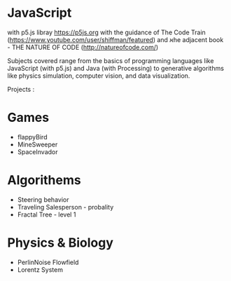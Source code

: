 # JavaScript 
  with p5.js libray https://p5js.org
  with the guidance of The Code Train (https://www.youtube.com/user/shiffman/featured)
  and אhe adjacent book - THE NATURE OF CODE (http://natureofcode.com/)

  Subjects covered range from the basics of programming languages like JavaScript (with p5.js) and Java (with Processing) to generative     algorithms like physics simulation, computer vision, and data visualization.
  
Projects :

# Games
 * flappyBird 
 * MineSweeper
 * SpaceInvador
 
# Algorithems
  * Steering behavior
  * Traveling Salesperson - probality
  * Fractal Tree - level 1
  
# Physics & Biology
  * PerlinNoise Flowfield
  * Lorentz System
  
